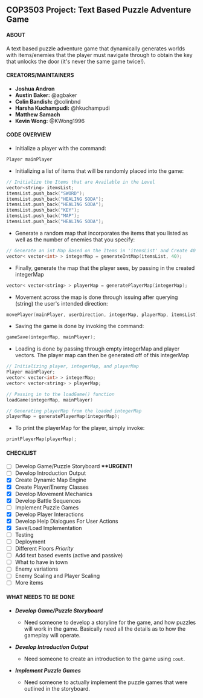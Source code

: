 ## COP3503 Project: Text Based Puzzle Adventure Game

#### ABOUT
A text based puzzle adventure game that dynamically generates worlds with items/enemies that the player must navigate through to obtain the key that unlocks the door (it's never the same game twice!).
	
#### CREATORS/MAINTAINERS
- <b>Joshua Andron</b>
- <b>Austin Baker:</b> @agbaker
- <b>Colin Bandish:</b> @colinbnd
- <b>Harsha Kuchampudi:</b> @hkuchampudi
- <b>Matthew Samach</b>
- <b>Kevin Wong:</b> @KWong1996

#### CODE OVERVIEW

- Initialize a player with the command:

```c++
Player mainPlayer
```

- Initializing a list of items that will be randomly placed into the game:

```c++
// Initialize the Items that are Available in the Level
vector<string> itemsList;
itemsList.push_back("SWORD");
itemsList.push_back("HEALING SODA");
itemsList.push_back("HEALING SODA");
itemsList.push_back("KEY");
itemsList.push_back("MAP");
itemsList.push_back("HEALING SODA");
```

- Generate a random map that incorporates the items that you listed as well as the number of enemies that you specify:

```c++
// Generate an int Map Based on the Items in 'itemsList' and Create 40 Enemies
vector< vector<int> > integerMap = generateIntMap(itemsList, 40);
``` 

- Finally, generate the map that the player sees, by passing in the created integerMap

```c++
vector< vector<string> > playerMap = generatePlayerMap(integerMap);
```

- Movement across the map is done through issuing after querying (string) the user's intended direction:

```c++
movePlayer(mainPlayer, userDirection, integerMap, playerMap, itemsList);
```

- Saving the game is done by invoking the command:

```c++
gameSave(integerMap, mainPlayer);
```

- Loading is done by passing through empty integerMap and player vectors. The player map can then be generated off of this integerMap

```c++
// Initializing player, integerMap, and playerMap
Player mainPlayer;
vector< vector<int> > integerMap;
vector< vector<string> > playerMap;

// Passing in to the loadGame() function
loadGame(integerMap, mainPlayer)

// Generating playerMap from the loaded integerMap
playerMap = generatePlayerMap(integerMap);
```

- To print the playerMap for the player, simply invoke:

```c++
printPlayerMap(playerMap);
```

#### CHECKLIST
- [ ] Develop Game/Puzzle Storyboard <b> **URGENT! </b>
- [ ] Develop Introduction Output
- [X] Create Dynamic Map Engine
- [X] Create Player/Enemy Classes
- [X] Develop Movement Mechanics
- [X] Develop Battle Sequences
- [ ] Implement Puzzle Games
- [X] Develop Player Interactions
- [X] Develop Help Dialogues For User Actions
- [X] Save/Load Implementation
- [ ] Testing
- [ ] Deployment
- [ ] Different Floors *Priority*
- [ ] Add text based events (active and passive)
- [ ] What to have in town 
- [ ] Enemy variations
- [ ] Enemy Scaling and Player Scaling
- [ ] More items

#### WHAT NEEDS TO BE DONE

- <b><i>Develop Game/Puzzle Storyboard</i></b>
  - Need someone to develop a storyline for the game, and how puzzles will work in the game. Basically need all the details as to how the gameplay will operate.

- <b><i>Develop Introduction Output</i></b>
  - Need someone to create an introduction to the game using `cout`.

- <b><i>Implement Puzzle Games</i></b>
  - Need someone to actually implement the puzzle games that were outlined in the storyboard.

